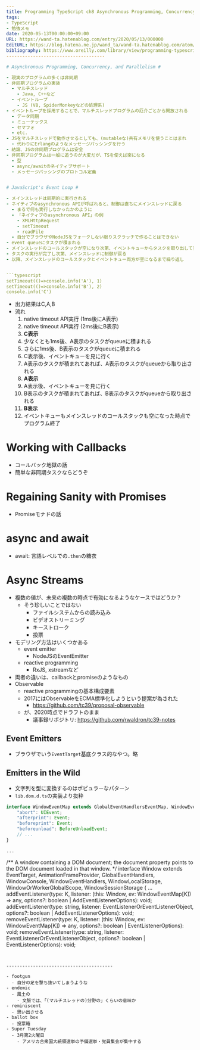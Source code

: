 ```yaml
---
title: Programming TypeScript ch8 Asynchronous Programming, Concurrency, and Parallelism (1/2)
tags:
- TypeScript
- 勉強メモ
date: 2020-05-13T00:00:00+09:00
URL: https://wand-ta.hatenablog.com/entry/2020/05/13/000000
EditURL: https://blog.hatena.ne.jp/wand_ta/wand-ta.hatenablog.com/atom/entry/26006613567746716
bibliography: https://www.oreilly.com/library/view/programming-typescript/9781492037644/
-------------------------------------

# Asynchronous Programming, Concurrency, and Parallelism #

- 現実のプログラムの多くは非同期
- 非同期プログラムの実装
  - マルチスレッド
    - Java, C++など
  - イベントループ
    - JS (V8, SpiderMonkeyなどの処理系)
- イベントループを採用することで、マルチスレッドプログラムの厄介ごとから開放される
  - データ同期
  - ミューテックス
  - セマフォ
  - etc.
- JSをマルチスレッドで動作させるとしても、(mutableな)共有メモリを使うことはまれ
  - 代わりにErlangのようなメッセージパッシングを行う
- 結論、JSの非同期プログラムは安全
- 非同期プログラムは一般に追うのが大変だが、TSを使えば楽になる
  - 型
  - async/awaitのネイティブサポート
  - メッセージパッシングのプロトコル定義


# JavaScript's Event Loop #

- メインスレッドは同期的に実行される
- ネイティブのasynchronous APIが呼ばれると、制御は直ちにメインスレッドに戻る
  - まるで何も実行しなかったかのように
  - 「ネイティブのasynchronous API」の例
    - XMLHttpRequest
    - setTimeout
    - readFile
  - 自分でブラウザやNodeJSをフォークしない限りスクラッチで作ることはできない
- event queueにタスクが積まれる
- メインスレッドのコールスタックが空になり次第、イベントキューからタスクを取り出して実行する
- タスクの実行が完了し次第、メインスレッドに制御が戻る
- 以降、メインスレッドのコールスタックとイベントキュー両方が空になるまで繰り返し


```typescript
setTimeout(()=>console.info('A'), 1)
setTimeout(()=>console.info('B'), 2)
console.info('C')
```

- 出力結果はC,A,B
- 流れ
  1. native timeout API実行 (1ms後にA表示)
  1. native timeout API実行 (2ms後にB表示)
  1. **C表示**
  1. 少なくとも1ms後、A表示のタスクがqueueに積まれる
  1. さらに1ms後、B表示のタスクがqueueに積まれる
  1. C表示後、イベントキューを見に行く
  2. A表示のタスクが積まれてあれば、A表示のタスクがqueueから取り出される
  1. **A表示**
  2. A表示後、イベントキューを見に行く
  1. B表示のタスクが積まれてあれば、B表示のタスクがqueueから取り出される
  1. **B表示**
  2. イベントキューもメインスレッドのコールスタックも空になった時点でプログラム終了

# Working with Callbacks #

- コールバック地獄の話
- 簡単な非同期タスクならどうぞ

# Regaining Sanity with Promises #

- Promiseモナドの話

# async and await #

- await: 言語レベルでの`.then`の糖衣

# Async Streams #

- 複数の値が、未来の複数の時点で有効になるようなケースではどうか？
  - そう珍しいことではない
    - ファイルシステムからの読み込み
    - ビデオストリーミング
    - キーストローク
    - 投票
- モデリング方法はいくつかある
  - event emitter
    - NodeJSのEventEmitter
  - reactive programming
    - RxJS, xstreamなど
- 両者の違いは、callbackとpromiseのようなもの
- Observable
  - reactive programmingの基本構成要素
  - 2017にはObservableをECMA標準化しようという提案が為された
    - https://github.com/tc39/proposal-observable
  - が、2020時点でドラフトのまま
    - 議事録リポジトリ: https://github.com/rwaldron/tc39-notes

## Event Emitters ##

- ブラウザでいう`EventTarget`基底クラス的なやつ。略

## Emitters in the Wild ##

- 文字列を型に変換するのはポピュラーなパターン
- `lib.dom.d.ts`の実装より抜粋

``` typescript
interface WindowEventMap extends GlobalEventHandlersEventMap, WindowEventHandlersEventMap {
    "abort": UIEvent;
    "afterprint": Event;
    "beforeprint": Event;
    "beforeunload": BeforeUnloadEvent;
    // ...
}

...
```


/** A window containing a DOM document; the document property points to the DOM document loaded in that window. */
interface Window extends EventTarget, AnimationFrameProvider, GlobalEventHandlers, WindowConsole, WindowEventHandlers, WindowLocalStorage, WindowOrWorkerGlobalScope, WindowSessionStorage {
...
    addEventListener<K extends keyof WindowEventMap>(type: K, listener: (this: Window, ev: WindowEventMap[K]) => any, options?: boolean | AddEventListenerOptions): void;
    addEventListener(type: string, listener: EventListenerOrEventListenerObject, options?: boolean | AddEventListenerOptions): void;
    removeEventListener<K extends keyof WindowEventMap>(type: K, listener: (this: Window, ev: WindowEventMap[K]) => any, options?: boolean | EventListenerOptions): void;
    removeEventListener(type: string, listener: EventListenerOrEventListenerObject, options?: boolean | EventListenerOptions): void;
```


----------------------------------------

- footgun
  - 自分の足を撃ち抜いてしまうような
- endemic
  - 風土の
    - 文脈では、「(マルチスレッドの)分野の」くらいの意味か
- reminiscent
  - 思い出させる
- ballot box
  - 投票箱
- Super Tuesday
  - 3月第2火曜日
    - アメリカ合衆国大統領選挙の予備選挙・党員集会が集中する
